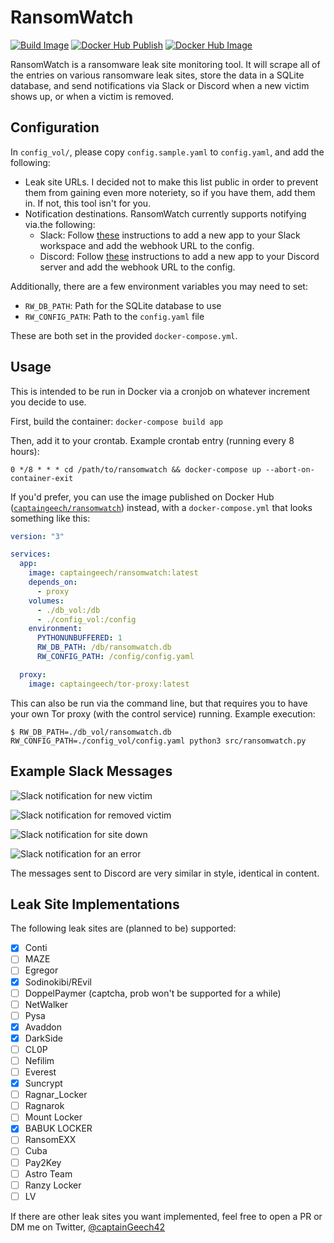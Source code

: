 # RansomWatch

[![Build Image](https://github.com/captainGeech42/ransomwatch/workflows/Build%20Image/badge.svg)](https://github.com/captainGeech42/ransomwatch/actions?query=workflow%3A%22Build+Image%22) [![Docker Hub Publish](https://github.com/captainGeech42/ransomwatch/workflows/Docker%20Hub%20Publish/badge.svg)](https://github.com/captainGeech42/ransomwatch/actions?query=workflow%3A%22Docker+Hub+Publish%22) [![Docker Hub Image](https://img.shields.io/docker/v/captaingeech/ransomwatch?color=blue)](https://hub.docker.com/repository/docker/captaingeech/ransomwatch/general)

RansomWatch is a ransomware leak site monitoring tool. It will scrape all of the entries on various ransomware leak sites, store the data in a SQLite database, and send notifications via Slack or Discord when a new victim shows up, or when a victim is removed.

## Configuration

In `config_vol/`, please copy `config.sample.yaml` to `config.yaml`, and add the following:

* Leak site URLs. I decided not to make this list public in order to prevent them from gaining even more noteriety, so if you have them, add them in. If not, this tool isn't for you.
* Notification destinations. RansomWatch currently supports notifying via.the following:
  * Slack: Follow [these](https://api.slack.com/messaging/webhooks) instructions to add a new app to your Slack workspace and add the webhook URL to the config.
  * Discord: Follow [these](https://support.discord.com/hc/en-us/articles/228383668-Intro-to-Webhooks) instructions to add a new app to your Discord server and add the webhook URL to the config.

Additionally, there are a few environment variables you may need to set:

* `RW_DB_PATH`: Path for the SQLite database to use
* `RW_CONFIG_PATH`: Path to the `config.yaml` file

These are both set in the provided `docker-compose.yml`.

## Usage

This is intended to be run in Docker via a cronjob on whatever increment you decide to use.

First, build the container: `docker-compose build app`

Then, add it to your crontab. Example crontab entry (running every 8 hours):

```
0 */8 * * * cd /path/to/ransomwatch && docker-compose up --abort-on-container-exit
```

If you'd prefer, you can use the image published on Docker Hub ([`captaingeech/ransomwatch`](https://hub.docker.com/repository/docker/captaingeech/ransomwatch/general)) instead, with a `docker-compose.yml` that looks something like this:

```yml
version: "3"

services:
  app:
    image: captaingeech/ransomwatch:latest
    depends_on:
      - proxy
    volumes:
      - ./db_vol:/db
      - ./config_vol:/config
    environment:
      PYTHONUNBUFFERED: 1
      RW_DB_PATH: /db/ransomwatch.db
      RW_CONFIG_PATH: /config/config.yaml

  proxy:
    image: captaingeech/tor-proxy:latest
```

This can also be run via the command line, but that requires you to have your own Tor proxy (with the control service) running. Example execution:

```
$ RW_DB_PATH=./db_vol/ransomwatch.db RW_CONFIG_PATH=./config_vol/config.yaml python3 src/ransomwatch.py
```

## Example Slack Messages

![Slack notification for new victim](/img/slack_example_new_victim.png)

![Slack notification for removed victim](/img/slack_example_removed_victim.png)

![Slack notification for site down](/img/slack_example_site_down.png)

![Slack notification for an error](/img/slack_example_error.png)

The messages sent to Discord are very similar in style, identical in content.

## Leak Site Implementations

The following leak sites are (planned to be) supported:

- [x] Conti
- [ ] MAZE
- [ ] Egregor
- [X] Sodinokibi/REvil
- [ ] DoppelPaymer (captcha, prob won't be supported for a while)
- [ ] NetWalker
- [ ] Pysa
- [X] Avaddon
- [X] DarkSide
- [ ] CL0P
- [ ] Nefilim
- [ ] Everest
- [X] Suncrypt
- [ ] Ragnar_Locker
- [ ] Ragnarok
- [ ] Mount Locker
- [X] BABUK LOCKER
- [ ] RansomEXX
- [ ] Cuba
- [ ] Pay2Key
- [ ] Astro Team
- [ ] Ranzy Locker
- [ ] LV

If there are other leak sites you want implemented, feel free to open a PR or DM me on Twitter, [@captainGeech42](https://twitter.com/captainGeech42)